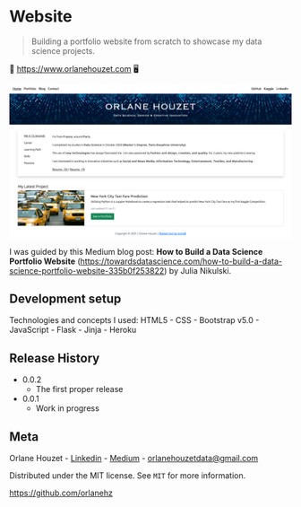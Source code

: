 # Website
> Building a portfolio website from scratch to showcase my data science projects.

🔗 https://www.orlanehouzet.com 🖥

![](static/img/capture_ecran_website.png)

I was guided by this Medium blog post: 
**How to Build a Data Science Portfolio Website** (https://towardsdatascience.com/how-to-build-a-data-science-portfolio-website-335b0f253822) by Julia Nikulski.

## Development setup

Technologies and concepts I used:
HTML5 - CSS - Bootstrap v5.0 - JavaScript - Flask - Jinja - Heroku


## Release History

* 0.0.2
    * The first proper release
* 0.0.1
    * Work in progress

## Meta

Orlane Houzet - [Linkedin](https://www.linkedin.com/in/orlane-houzet/) - [Medium](https://medium.com/@orlane.houzet) - orlanehouzetdata@gmail.com

Distributed under the MIT license. See ``MIT`` for more information.

https://github.com/orlanehz